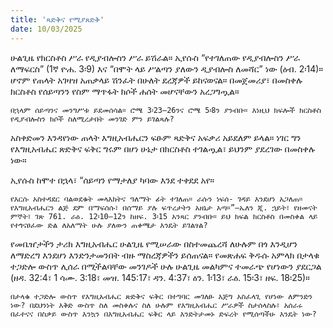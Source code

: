 ```yaml
---
title: 'ጻድቅና የሚያጸድቅ'
date: 10/03/2025
---
```


ሁልጊዜ የክርስቶስ ሥራ የዲያብሎስን ሥራ ይሽራል። ኢየሱስ “የተገለጠው የዲያብሎስን ሥራ ለማፍርስ” (1ኛ ዮሐ. 3፡9) እና “በሞት ላይ ሥልጣን ያለውን ዲያብሎስ ለመሻር” ነው (ዕብ. 2፡14)። ሆኖም የጠላት አገዛዝ አጠቃላይ ሽንፈት በሁለት ደረጃዎች ይከናወናል። በመጀመሪያ፣ በመስቀሉ ክርስቶስ የሰይጣንን የስም ማጥፋት ክሶች ሐሰት መሆናቸውን አረጋግጧል።

`በኋላም ሰይጣንና መንግሥቱ ይደመሰሳል። ሮሜ 3፡23–26ንና ሮሜ 5፡8ን ያንብቡ። እነዚህ ክፍሎች ክርስቶስ የዲያብሎስን ክሶች ስለሚረታበት መንገድ ምን ይገልጻሉ?`

አስቀድመን እንዳየነው ጠላት እግዚአብሔርን ፍፁም ጻድቅና አፍቃሪ አይደለም ይላል። ነገር ግን የእግዚአብሔር ጽድቅና ፍቅር ግሩም በሆነ ሁኔታ በክርስቶስ ተገልጧል፣ ይህንም ያደረገው በመስቀሉ ነው።

ኢየሱስ ከሞተ በኋላ፣ “ሰይጣን የማታለያ ካባው እንደ ተቀደደ አየ።

`የእርሱ አስተዳደር ባልወደቁት መላእክትና ዓለማት ፊት ተገለጠ። ራሱን ነፍሰ- ገዳይ እንደሆነ አጋለጠ። የእግዚአብሔርን ልጅ ደም በማፍሰሱ፣ በሰማይ ያሉ ፍጥረታትን አዘኔታ አጣ።”—ኤለን ጂ. ኋይት፣ የዘመናት ምኞት፣ ገጽ 761. ራዕ. 12፡10–12ን ከዘፍ. 3፡15 አንጻር ያንብቡ። ይህ ክፍል ክርስቶስ በመስቀል ላይ የተጎናፀፈው ድል ለአለማት ሁሉ ያለውን ጠቀሜታ እንዴት ይገልፃል?`

የመቤዠታችን ታሪክ እግዚአብሔር ሁልጊዜ የሚሠራው በስተመጨረሻ ለሁሉም በጎ እንዲሆን ለማድረግ እንደሆነ እንድንታመንበት ብዙ ማስረጃዎችን ይሰጠናል። የመጽሐፍ ቅዱሱ አምላክ በታላቁ ተጋድሎ ውስጥ ሊሰራ በሚችልባቸው መንገዶች ሁሉ ሁልጊዜ መልካምና ተመራጭ የሆነውን ያደርጋል (ዘዳ. 32:4፣ 1 ሳሙ. 3:18፣ መዝ. 145:17፣ ዳን. 4:37፣ ዕን. 1፡13፣ ራዕ. 15፡3፣ ዘፍ. 18፡25)።

`በታላቁ ተጋድሎ ውስጥ የእግዚአብሔር ጽድቅና ፍቅር በተግባር መገለፁ እጅግ አስፈላጊ የሆነው ለምንድን ነው? በደህንነት እቅድ ውስጥ ስለ መስቀሉና ስለ ሁሉም የእግዚአብሔር ሥራዎች ስታሰላስሉ፣ አሰራሩ በፈተናና በስቃይ ውስጥ እንኳን በእግዚአብሔር ፍቅር ላይ እንድትታመኑ ድፍረት የሚሰጣችሁ እንዴት ነው?`